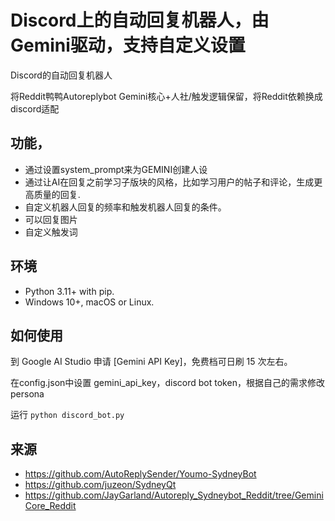 # Discord上的自动回复机器人，由Gemini驱动，支持自定义设置

Discord的自动回复机器人

将Reddit鸭鸭Autoreplybot Gemini核心+人社/触发逻辑保留，将Reddit依赖换成discord适配

## 功能，

- 通过设置system_prompt来为GEMINI创建人设
- 通过让AI在回复之前学习子版块的风格，比如学习用户的帖子和评论，生成更高质量的回复.
- 自定义机器人回复的频率和触发机器人回复的条件。
- 可以回复图片
- 自定义触发词


## 环境

- Python 3.11+ with pip.
- Windows 10+, macOS or Linux.

## 如何使用
到 Google AI Studio 申请 [Gemini API Key]，免费档可日刷 15 次左右。

在config.json中设置 gemini_api_key，discord bot token，根据自己的需求修改persona

运行 ```python discord_bot.py```


## 来源
- https://github.com/AutoReplySender/Youmo-SydneyBot
- https://github.com/juzeon/SydneyQt
- https://github.com/JayGarland/Autoreply_Sydneybot_Reddit/tree/GeminiCore_Reddit
